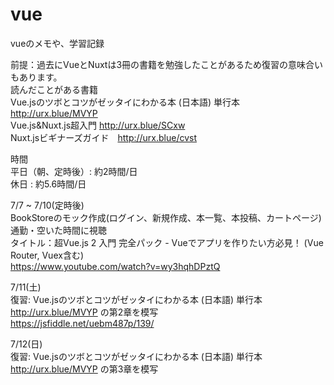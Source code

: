 # vue
vueのメモや、学習記録

前提：過去にVueとNuxtは3冊の書籍を勉強したことがあるため復習の意味合いもあります。  
読んだことがある書籍  
Vue.jsのツボとコツがゼッタイにわかる本 (日本語) 単行本 http://urx.blue/MVYP  
Vue.js&Nuxt.js超入門 http://urx.blue/SCxw  
Nuxt.jsビギナーズガイド　http://urx.blue/cvst  

時間  
平日（朝、定時後）: 約2時間/日  
休日 : 約5.6時間/日    

7/7 ~ 7/10(定時後)  
BookStoreのモック作成(ログイン、新規作成、本一覧、本投稿、カートページ) 
通勤・空いた時間に視聴  
タイトル：超Vue.js 2 入門 完全パック - Vueでアプリを作りたい方必見！ (Vue Router, Vuex含む)  
https://www.youtube.com/watch?v=wy3hqhDPztQ  
  
7/11(土)  
復習: Vue.jsのツボとコツがゼッタイにわかる本 (日本語) 単行本 http://urx.blue/MVYP  の第2章を模写  
https://jsfiddle.net/uebm487p/139/

7/12(日)  
復習: Vue.jsのツボとコツがゼッタイにわかる本 (日本語) 単行本 http://urx.blue/MVYP  の第3章を模写  

